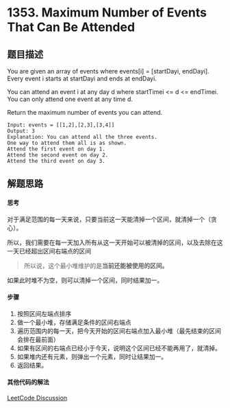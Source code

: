 # 1353. Maximum Number of Events That Can Be Attended
## 题目描述
You are given an array of events where events[i] = [startDayi, endDayi]. Every event i starts at startDayi and ends at endDayi.

You can attend an event i at any day d where startTimei <= d <= endTimei. You can only attend one event at any time d.

Return the maximum number of events you can attend.

```
Input: events = [[1,2],[2,3],[3,4]]
Output: 3
Explanation: You can attend all the three events.
One way to attend them all is as shown.
Attend the first event on day 1.
Attend the second event on day 2.
Attend the third event on day 3.
```
## 解题思路

#### 思考

对于满足范围的每一天来说，只要当前这一天能清掉一个区间，就清掉一个（贪心）。

所以，我们需要在每一天加入所有从这一天开始可以被清掉的区间，以及去除在这一天已经超出区间右端点的区间

> 所以说，这个最小堆维护的是**当前还能被使用的区间。**

如果此时堆不为空，则可以清掉一个区间，同时结果加一。

#### 步骤

1. 按照区间左端点排序
2. 做一个最小堆，存储满足条件的区间右端点
3. 遍历范围内的每一天，把今天开始的区间右端点加入最小堆（最先结束的区间会排在最前面）
4. 如果有区间的右端点已经小于今天，说明这个区间已经不能再用了，就清掉。
5. 如果堆内还有元素，则弹出一个元素，同时让结果加一。
6. 返回结果。

#### 其他代码的解法

[LeetCode Discussion](https://leetcode.com/problems/maximum-number-of-events-that-can-be-attended/discuss/510263/JavaC%2B%2BPython-Priority-Queue)